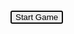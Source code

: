 <!DOCTYPE html>
<html>
  <head>
    <title>Attack of the MoleMen!</title>
    <link rel="stylesheet" type="text/css" href="mole.css" />
    <script type="text/javascript" src="mole.js"></script>
  </head>
  <body>
    <div id="banner">
      <h1 id="molesRemaining"></h1>
      <button id="startGame" type="button" autofocus>Start Game</button>
      <h1 id="score"></h1>
    </div>
    <div class="pf">
      <div class="wgs">
        <img
          class="wgs__mole-head wgs__mole-head--hidden"
          src="mole-head.png"
          alt=""
        />
        <img class="wgs__dirt-pile" src="mole-hill.png" alt="" />
      </div>
      <div class="wgs">
        <img
          class="wgs__mole-head wgs__mole-head--hidden"
          src="mole-head.png"
          alt=""
        />
        <img class="wgs__dirt-pile" src="mole-hill.png" alt="" />
      </div>
      <div class="wgs">
        <img
          class="wgs__mole-head wgs__mole-head--hidden"
          src="mole-head.png"
          alt=""
        />
        <img class="wgs__dirt-pile" src="mole-hill.png" alt="" />
      </div>
      <div class="wgs">
        <img
          class="wgs__mole-head wgs__mole-head--hidden"
          src="mole-head.png"
          alt=""
        />
        <img class="wgs__dirt-pile" src="mole-hill.png" alt="" />
      </div>
      <div class="wgs">
        <img
          class="wgs__mole-head wgs__mole-head--hidden"
          src="mole-head.png"
          alt=""
        />
        <img class="wgs__dirt-pile" src="mole-hill.png" alt="" />
      </div>
      <div class="wgs">
        <img
          class="wgs__mole-head wgs__mole-head--hidden"
          src="mole-head.png"
          alt=""
        />
        <img class="wgs__dirt-pile" src="mole-hill.png" alt="" />
      </div>
      <div class="wgs">
        <img
          class="wgs__mole-head wgs__mole-head--hidden"
          src="mole-head.png"
          alt=""
        />
        <img class="wgs__dirt-pile" src="mole-hill.png" alt="" />
      </div>
      <div class="wgs">
        <img
          class="wgs__mole-head wgs__mole-head--hidden"
          src="mole-head.png"
          alt=""
        />
        <img class="wgs__dirt-pile" src="mole-hill.png" alt="" />
      </div>
    </div>
  </body>
</html>
